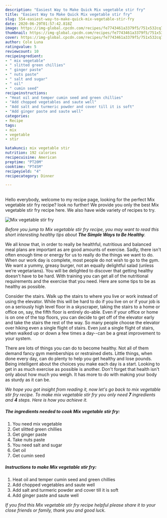 ```yaml
---
description: "Easiest Way to Make Quick Mix vegetable stir fry"
title: "Easiest Way to Make Quick Mix vegetable stir fry"
slug: 554-easiest-way-to-make-quick-mix-vegetable-stir-fry
date: 2020-06-29T01:57:42.818Z
image: https://img-global.cpcdn.com/recipes/fe7743461a3379f5/751x532cq70/mix-vegetable-stir-fry-recipe-main-photo.jpg
thumbnail: https://img-global.cpcdn.com/recipes/fe7743461a3379f5/751x532cq70/mix-vegetable-stir-fry-recipe-main-photo.jpg
cover: https://img-global.cpcdn.com/recipes/fe7743461a3379f5/751x532cq70/mix-vegetable-stir-fry-recipe-main-photo.jpg
author: Cole Luna
ratingvalue: 5
reviewcount: 10
recipeingredient:
- " mix vegetable"
- " slitted green chillies"
- " ginger paste"
- " nuts paste"
- " salt and sugar"
- " oil"
- " cumin seed"
recipeinstructions:
- "Heat oil and temper cumin seed and green chillies"
- "Add chopped vegetables and saute well"
- "Add salt and turmeric powder and cover till it is soft"
- "Add ginger paste and saute well"
categories:
- Recipe
tags:
- mix
- vegetable
- stir

katakunci: mix vegetable stir 
nutrition: 192 calories
recipecuisine: American
preptime: "PT20M"
cooktime: "PT45M"
recipeyield: "4"
recipecategory: Dinner

---
```

<br>
Hello everybody, welcome to my recipe page, looking for the perfect Mix vegetable stir fry recipe? look no further! We provide you only the best Mix vegetable stir fry recipe here. We also have wide variety of recipes to try.
<br>


![Mix vegetable stir fry](https://img-global.cpcdn.com/recipes/fe7743461a3379f5/751x532cq70/mix-vegetable-stir-fry-recipe-main-photo.jpg)

<i>Before you jump to Mix vegetable stir fry recipe, you may want to read this short interesting healthy tips about <strong>The Simple Ways to Be Healthy</strong>.</i>

We all know that, in order to really be healthful, nutritious and balanced meal plans are important as are good amounts of exercise. Sadly, there isn't often enough time or energy for us to really do the things we want to do. When our work day is complete, most people do not wish to go to the gym. We want a yummy, greasy burger, not an equally delightful salad (unless we’re vegetarians). You will be delighted to discover that getting healthy doesn't have to be hard. With training you can get all of the nutritional requirements and the exercise that you need. Here are some tips to be as healthy as possible.

Consider the stairs. Walk up the stairs to where you live or work instead of using the elevator. While this will be hard to do if you live on or if your job is on a seriously high level floor in a skyscraper, taking the stairs to a home or office on, say, the fifth floor is entirely do-able. Even if your office or home is on one of the top floors, you can decide to get off of the elevator early and take the stairs the rest of the way. So many people choose the elevator over hiking even a single flight of stairs. Even just a single flight of stairs, when walked up or down a few times a day--can be a great improvement to your system. 

There are lots of things you can do to become healthy. Not all of them demand fancy gym memberships or restrained diets. Little things, when done every day, can do plenty to help you get healthy and lose pounds. Being intelligent about the choices you make each day is a start. Looking to get in as much exercise as possible is another. Don't forget that health isn't only about how much you weigh. It has more to do with making your body as sturdy as it can be. 


<i>We hope you got insight from reading it, now let's go back to mix vegetable stir fry recipe. To make mix vegetable stir fry you only need <strong>7</strong> ingredients and <strong>4</strong> steps. Here is how you achieve it.
</i>

##### The ingredients needed to cook Mix vegetable stir fry:

1. You need  mix vegetable
1. Get  slitted green chillies
1. Get  ginger paste
1. Take  nuts paste
1. You need  salt and sugar
1. Get  oil
1. Get  cumin seed


##### Instructions to make Mix vegetable stir fry:

1. Heat oil and temper cumin seed and green chillies
1. Add chopped vegetables and saute well
1. Add salt and turmeric powder and cover till it is soft
1. Add ginger paste and saute well


<i>If you find this Mix vegetable stir fry recipe helpful please share it to your close friends or family, thank you and good luck.</i>
